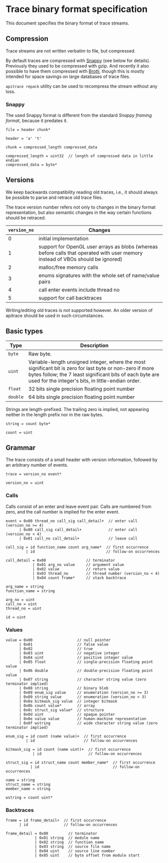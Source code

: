 # Trace binary format specification #

This document specifies the binary format of trace streams.

## Compression ##

Trace streams are not written verbatim to file, but compressed.

By default traces are compressed with [Snappy](https://github.com/google/snappy)
(see below for details).  Previously they used to be compressed with gzip.  And
recently it also possible to have them compressed with
[Brotli](https://github.com/google/brotli), though this is mostly intended for
space savings on large databases of trace files.

`apitrace repack` utility can be used to recompress the stream without any loss.

### Snappy ###

The used Snappy format is different from the standard _Snappy framing format_,
because it predates it.

    file = header chunk*
    
    header = 'a' 't'
    
    chunk = compressed_length compressed_data
    
    compressed_length = uint32  // length of compressed data in little endian
    compressed_data = byte*


## Versions ##

We keep backwards compatibility reading old traces, i.e., it should always be
possible to parse and retrace old trace files.

The trace version number refers not only to changes in the binary format
representation, but also semantic changes in the way certain functions should
be retraced.

| `version_no` | Changes |
| ------------ | ------- |
| 0 | initial implementation |
| 1 | support for OpenGL user arrays as blobs (whereas before calls that operated with user memory instead of VBOs should be ignored) |
| 2 | malloc/free memory calls |
| 3 | enums signatures with the whole set of name/value pairs |
| 4 | call enter events include thread no |
| 5 | support for call backtraces |

Writing/editing old traces is not supported however.  An older version of
apitrace should be used in such circumstances.


## Basic types ##

| Type | Description |
| ---- | ----------- |
| `byte` | Raw byte. |
| `uint` | Variable-length unsigned integer, where the most significant bit is zero for last byte or non-zero if more bytes follow; the 7 least significant bits of each byte are used for the integer's bits, in little-endian order. |
| `float` | 32 bits single precision floating point number |
| `double` | 64 bits single precision floating point number |

Strings are length-prefixed.  The trailing zero is implied, not appearing neither in the length prefix nor in the raw bytes.

    string = count byte*

    count = uint


## Grammar ##

The trace consists of a small header with version information, followed by an
arbitrary number of events.

    trace = version_no event*

    version_no = uint

### Calls ###

Calls consist of an enter and leave event pair.  Calls are numbered from zero,
and the call number is implied for the enter event.

    event = 0x00 thread_no call_sig call_detail+  // enter call (version_no >= 4)
          | 0x00 call_sig call_detail+            // enter call (version_no < 4)
          | 0x01 call_no call_detail+             // leave call

    call_sig = id function_name count arg_name*  // first occurrence
             | id                                // follow-on occurrences

    call_detail = 0x00                  // terminator
                | 0x01 arg_no value     // argument value
                | 0x02 value            // return value
                | 0x03 thread_no        // thread number (version_no < 4)
                | 0x04 count frame*     // stack backtrace

    arg_name = string
    function_name = string

    arg_no = uint
    call_no = uint
    thread_no = uint

    id = uint

### Values ###

    value = 0x00                    // null pointer
          | 0x01                    // false value
          | 0x02                    // true
          | 0x03 uint               // negative integer
          | 0x04 uint               // positive integer value
          | 0x05 float              // single-precision floating point value
          | 0x06 double             // double-precision floating point value
          | 0x07 string             // character string value (zero terminator implied)
          | 0x08 string             // binary blob
          | 0x09 enum_sig value     // enumeration (version_no >= 3)
          | 0x09 string value       // enumeration (version_no < 3)
          | 0x0a bitmask_sig value  // integer bitmask
          | 0x0b count value*       // array
          | 0x0c struct_sig value*  // structure
          | 0x0d uint               // opaque pointer
          | 0x0e value value        // human-machine representation
          | 0x0f wstring            // wide character string value (zero terminator implied)

    enum_sig = id count (name value)+  // first occurrence
             | id                      // follow-on occurrences

    bitmask_sig = id count (name uint)+  // first occurrence
                | id                     // follow-on occurrences

    struct_sig = id struct_name count member_name*  // first occurrence
               | id                                 // follow-on occurrences

    name = string
    struct_name = string
    member_name = string

    wstring = count uint*

### Backtraces ###

    frame = id frame_detail+  // first occurrence
          | id                // follow-on occurrences

    frame_detail = 0x00         // terminator
                 | 0x01 string  // module name
                 | 0x02 string  // function name
                 | 0x03 string  // source file name
                 | 0x04 uint    // source line number
                 | 0x05 uint    // byte offset from module start
